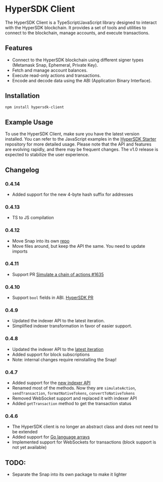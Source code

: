 # HyperSDK Client

The HyperSDK Client is a TypeScript/JavaScript library designed to interact with the HyperSDK blockchain. It provides a set of tools and utilities to connect to the blockchain, manage accounts, and execute transactions.

## Features

- Connect to the HyperSDK blockchain using different signer types (Metamask Snap, Ephemeral, Private Key).
- Fetch and manage account balances.
- Execute read-only actions and transactions.
- Encode and decode data using the ABI (Application Binary Interface).

## Installation

```bash
npm install hypersdk-client
```

## Example Usage

To use the HyperSDK Client, make sure you have the latest version installed. You can refer to the JavaScript examples in the [HyperSDK Starter](https://github.com/ava-labs/hypersdk-starter) repository for more detailed usage. Please note that the API and features are evolving rapidly, and there may be frequent changes. The v1.0 release is expected to stabilize the user experience.

## Changelog

### 0.4.14
- Added support for the new 4-byte hash suffix for addresses

### 0.4.13
- TS to JS compilation

### 0.4.12
- Move Snap into its own [repo](https://github.com/ava-labs/hypersdk-snap)
- Move files around, but keep the API the same. You need to update imports

### 0.4.11
- Support PR [Simulate a chain of actions #1635](https://github.com/ava-labs/hypersdk/pull/1635)

### 0.4.10
- Support `bool` fields in ABI. [HyperSDK PR](https://github.com/ava-labs/hypersdk/pull/1648)

### 0.4.9
- Updated the indexer API to the latest iteration.
- Simplified indexer transformation in favor of easier support.

### 0.4.8
- Updated the indexer API to the [latest iteration](https://github.com/ava-labs/hypersdk/pull/1606)
- Added support for block subscriptions
- Note: internal changes require reinstalling the Snap!

### 0.4.7
- Added support for the [new indexer API](https://github.com/ava-labs/hypersdk/pull/1597)
- Renamed most of the methods. Now they are `simulateAction`, `sendTransaction`, `formatNativeTokens`, `convertToNativeTokens`
- Removed WebSocket support and replaced it with indexer API
- Added `getTransaction` method to get the transaction status

### 0.4.6
- The HyperSDK client is no longer an abstract class and does not need to be extended
- Added support for [Go language arrays](https://github.com/ava-labs/hypersdk/pull/1587)
- Implemented support for WebSockets for transactions (block support is not yet available)

## TODO:
- Separate the Snap into its own package to make it lighter

